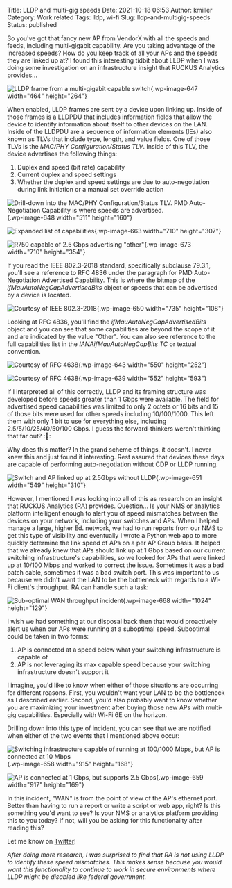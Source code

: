 Title: LLDP and multi-gig speeds
Date: 2021-10-18 06:53
Author: kmiller
Category: Work related
Tags: lldp, wi-fi
Slug: lldp-and-multigig-speeds
Status: published

So you've got that fancy new AP from VendorX with all the speeds and feeds, including multi-gigabit capability. Are you taking advantage of the increased speeds? How do you keep track of all your APs and the speeds they are linked up at? I found this interesting tidbit about LLDP when I was doing some investigation on an infrastructure insight that RUCKUS Analytics provides...

![LLDP frame from a multi-gigabit capable switch](https://www.thepacketologist.com/wp-content/uploads/2021/10/image-3.png){.wp-image-647 width="464" height="264"}

When enabled, LLDP frames are sent by a device upon linking up. Inside of those frames is a LLDPDU that includes information fields that allow the device to identify information about itself to other devices on the LAN. Inside of the LLDPDU are a sequence of information elements (IEs) also known as TLVs that include type, length, and value fields. One of those TLVs is the *MAC/PHY Configuration/Status TLV*. Inside of this TLV, the device advertises the following things:

1. Duplex and speed (bit rate) capability  
2. Current duplex and speed settings  
3. Whether the duplex and speed settings are due to auto-negotiation during link initiation or a manual set override action

![Drill-down into the MAC/PHY Configuration/Status TLV. *PMD Auto-Negotiation Capability* is where speeds are advertised.](https://www.thepacketologist.com/wp-content/uploads/2021/10/image-4.png){.wp-image-648 width="511" height="160"}

![Expanded list of capabilities](https://www.thepacketologist.com/wp-content/uploads/2021/10/image-11.png){.wp-image-663 width="710" height="307"}

![R750 capable of 2.5 Gbps advertising "other"](https://www.thepacketologist.com/wp-content/uploads/2021/10/image-14.png){.wp-image-673 width="710" height="354"}

If you read the IEEE 802.3-2018 standard, specifically subclause 79.3.1, you'll see a reference to RFC 4836 under the paragraph for PMD Auto-Negotiation Advertised Capability. This is where the bitmap of the *ifMauAutoNegCapAdvertisedBits* object or speeds that can be advertised by a device is located.

![Courtesy of [IEEE](https://ieeexplore.ieee.org/document/8457469) [802.3](https://ieeexplore.ieee.org/document/8457469)[-2018](https://ieeexplore.ieee.org/document/8457469)](https://www.thepacketologist.com/wp-content/uploads/2021/10/image-5.png){.wp-image-650 width="735" height="108"}

Looking at RFC 4836, you'll find the *ifMauAutoNegCapAdvertisedBits* object and you can see that some capabilities are beyond the scope of it and are indicated by the value "Other". You can also see reference to the full capabilities list in the *IANAifMauAutoNegCapBits TC* or textual convention.

![Courtesy of [RFC 4638](https://datatracker.ietf.org/doc/html/rfc4836#section-3.5.4)](https://www.thepacketologist.com/wp-content/uploads/2021/10/rfc4836-capabilities-1.png){.wp-image-643 width="550" height="252"}

![Courtesy of RFC 4638](https://www.thepacketologist.com/wp-content/uploads/2021/10/rfc4836-capabilities-tc.png){.wp-image-639 width="552" height="593"}

If I interpreted all of this correctly, LLDP and its framing structure was developed before speeds greater than 1 Gbps were available. The field for advertised speed capabilities was limited to only 2 octets or 16 bits and 15 of those bits were used for other speeds including 10/100/1000. This left them with only 1 bit to use for everything else, including 2.5/5/10/25/40/50/100 Gbps. I guess the forward-thinkers weren't thinking that far out? ::shrug::

Why does this matter? In the grand scheme of things, it doesn't. I never knew this and just found it interesting. Rest assured that devices these days are capable of performing auto-negotiation without CDP or LLDP running.

![Switch and AP linked up at 2.5Gbps without LLDP](https://www.thepacketologist.com/wp-content/uploads/2021/10/image-6.png){.wp-image-651 width="549" height="310"}

However, I mentioned I was looking into all of this as research on an insight that RUCKUS Analytics (RA) provides. Question... Is your NMS or analytics platform intelligent enough to alert you of speed mismatches between the devices on your network, including your switches and APs. When I helped manage a large, higher Ed. network, we had to run reports from our NMS to get this type of visibility and eventually I wrote a Python web app to more quickly determine the link speed of APs on a per AP Group basis. It helped that we already knew that APs should link up at 1 Gbps based on our current switching infrastructure's capabilities, so we looked for APs that were linked up at 10/100 Mbps and worked to correct the issue. Sometimes it was a bad patch cable, sometimes it was a bad switch port. This was important to us because we didn't want the LAN to be the bottleneck with regards to a Wi-Fi client's throughput. RA can handle such a task:

![Sub-optimal WAN throughput incident](https://www.thepacketologist.com/wp-content/uploads/2021/10/image-12-1024x129.png){.wp-image-668 width="1024" height="129"}

I wish we had something at our disposal back then that would proactively alert us when our APs were running at a suboptimal speed. Suboptimal could be taken in two forms:

1.  AP is connected at a speed below what your switching infrastructure is capable of
2.  AP is not leveraging its max capable speed because your switching infrastructure doesn't support it

I imagine, you'd like to know when either of those situations are occurring for different reasons. First, you wouldn't want your LAN to be the bottleneck as I described earlier. Second, you'd also probably want to know whether you are maximizing your investment after buying those new APs with multi-gig capabilities. Especially with Wi-Fi 6E on the horizon.

Drilling down into this type of incident, you can see that we are notified when either of the two events that I mentioned above occur:

![Switching infrastructure capable of running at 100/1000 Mbps, but AP is connected at 10 Mbps](https://www.thepacketologist.com/wp-content/uploads/2021/10/image-9.png){.wp-image-658 width="915" height="168"}

![AP is connected at 1 Gbps, but supports 2.5 Gbps](https://www.thepacketologist.com/wp-content/uploads/2021/10/image-10.png){.wp-image-659 width="917" height="169"}

In this incident, "WAN" is from the point of view of the AP's ethernet port. Better than having to run a report or write a script or web app, right? Is this something you'd want to see? Is your NMS or analytics platform providing this to you today? If not, will you be asking for this functionality after reading this?

Let me know on [Twitter](https://twitter.com/packetologist)!

*After doing more research, I was surprised to find that RA is not using LLDP to identify these speed mismatches. This makes sense because you would want this functionality to continue to work in secure environments where LLDP might be disabled like federal government.*

